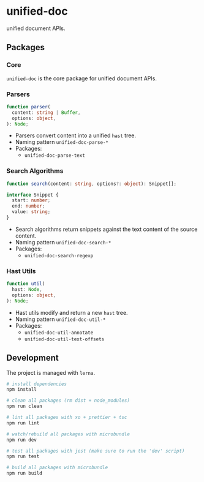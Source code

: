 # unified-doc
unified document APIs.

## Packages
### Core
`unified-doc` is the core package for unified document APIs.

### Parsers
```ts
function parser(
  content: string | Buffer,
  options: object,
): Node;
```
- Parsers convert content into a unified `hast` tree.
- Naming pattern `unified-doc-parse-*`
- Packages:
  - `unified-doc-parse-text`

### Search Algorithms
```ts
function search(content: string, options?: object): Snippet[];

interface Snippet {
  start: number;
  end: number;
  value: string;
}
```
- Search algorithms return snippets against the text content of the source content.
- Naming pattern `unified-doc-search-*`
- Packages:
  - `unified-doc-search-regexp`

### Hast Utils
```ts
function util(
  hast: Node,
  options: object,
): Node;
```
- Hast utils modify and return a new `hast` tree.
- Naming pattern `unified-doc-util-*`
- Packages:
  - `unified-doc-util-annotate`
  - `unified-doc-util-text-offsets`

## Development
The project is managed with `lerna`.

```sh
# install dependencies
npm install

# clean all packages (rm dist + node_modules)
npm run clean

# lint all packages with xo + prettier + tsc
npm run lint

# watch/rebuild all packages with microbundle
npm run dev

# test all packages with jest (make sure to run the 'dev' script)
npm run test

# build all packages with microbundle
npm run build
```
